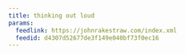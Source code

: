 ```yaml
---
title: thinking out loud
params:
  feedlink: https://johnrakestraw.com/index.xml
  feedid: d4307d52677de3f149e040bf73f0ec16
---
```


